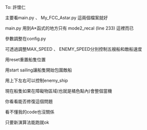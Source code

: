 To: 許懷仁

主要看main.py 、 My_FCC_Astar.py 這兩個檔案就好

main.py 用到A*函式的地方只有 mode2_recal (line 233) 這裡而已

參數調整在config.py

可透過調整MAX_SPEED 、 ENEMY_SPEED分別控制五艘船和敵船速度



用reset重置船隻位置

用start sailing讓船隻開始包圍敵船

用上下左右可以控制enemy_ship



現在船隻如果在障礙物區域(也就是橘色點內)會整個當機

你看看能否修復這個問題

看不懂我的code也沒關係

只要新演算法能跑就ok
